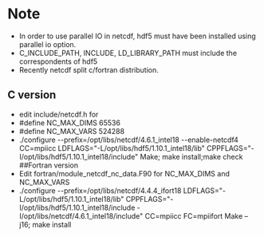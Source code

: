 # Note
- In order to use parallel IO in netcdf, hdf5 must have been installed using parallel io option.
- C_INCLUDE_PATH, INCLUDE, LD_LIBRARY_PATH must include the correspondents of hdf5
- Recently netcdf split c/fortran distribution.
## C version
- edit include/netcdf.h for 
- #define NC_MAX_DIMS     65536
- #define NC_MAX_VARS     524288
- ./configure --prefix=/opt/libs/netcdf/4.6.1_intel18 --enable-netcdf4 CC=mpiicc LDFLAGS="-L/opt/libs/hdf5/1.10.1_intel18/lib" CPPFLAGS="-I/opt/libs/hdf5/1.10.1_intel18/include" 
Make; make install;make check
##Fortran version
- Edit fortran/module_netcdf_nc_data.F90 for NC_MAX_DIMS and NC_MAX_VARS
- ./configure --prefix=/opt/libs/netcdf/4.4.4_ifort18 LDFLAGS="-L/opt/libs/hdf5/1.10.1_intel18/lib" CPPFLAGS="-I/opt/libs/hdf5/1.10.1_intel18/include -I/opt/libs/netcdf/4.6.1_intel18/include" CC=mpiicc FC=mpiifort
Make –j16; make install

